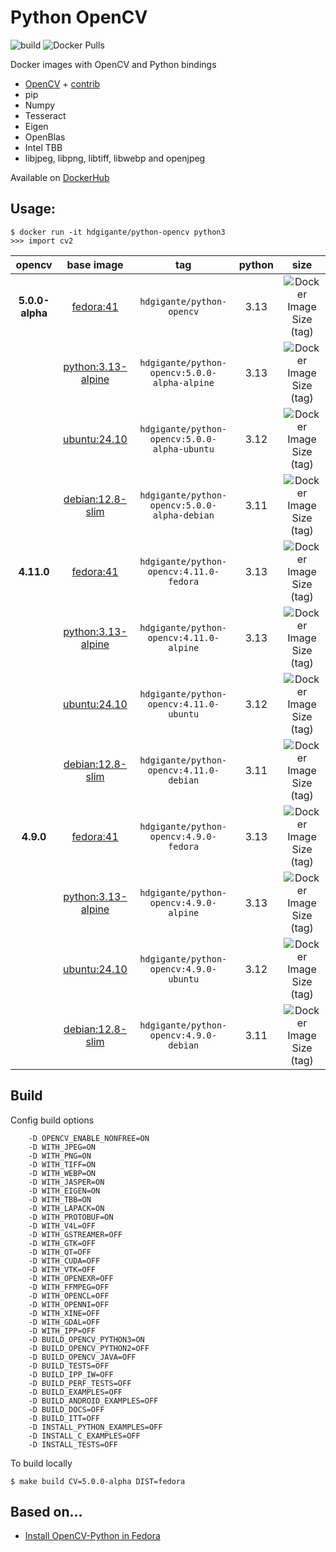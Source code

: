 # Python OpenCV

![build](https://github.com/gigante/python-opencv/actions/workflows/build.yml/badge.svg)
![Docker Pulls](https://img.shields.io/docker/pulls/hdgigante/python-opencv?style=flat-square)

Docker images with OpenCV and Python bindings

- [OpenCV](https://github.com/opencv/opencv) + [contrib](https://github.com/opencv/opencv_contrib)
- pip
- Numpy
- Tesseract
- Eigen
- OpenBlas
- Intel TBB
- libjpeg, libpng, libtiff, libwebp and openjpeg

Available on [DockerHub](https://hub.docker.com/r/hdgigante/python-opencv)

## Usage:

```
$ docker run -it hdgigante/python-opencv python3
>>> import cv2
```

| opencv | base image | tag | python | size |
|:---------:|:------:|:-----:|:-----:|:-----:|
| **5.0.0-alpha** | [fedora:41](https://hub.docker.com/_/fedora) | `hdgigante/python-opencv` | 3.13 | ![Docker Image Size (tag)](https://img.shields.io/docker/image-size/hdgigante/python-opencv/5.0.0-alpha-fedora?label=%20&logo=docker&logoColor=white&style=flat-square) |
| | [python:3.13-alpine](https://hub.docker.com/_/python) | `hdgigante/python-opencv:5.0.0-alpha-alpine` | 3.13 | ![Docker Image Size (tag)](https://img.shields.io/docker/image-size/hdgigante/python-opencv/5.0.0-alpha-alpine?label=%20&logo=docker&logoColor=white&style=flat-square) |
| | [ubuntu:24.10](https://hub.docker.com/_/ubuntu) | `hdgigante/python-opencv:5.0.0-alpha-ubuntu` | 3.12 | ![Docker Image Size (tag)](https://img.shields.io/docker/image-size/hdgigante/python-opencv/5.0.0-alpha-ubuntu?label=%20&logo=docker&logoColor=white&style=flat-square) |
| | [debian:12.8-slim](https://hub.docker.com/_/debian) | `hdgigante/python-opencv:5.0.0-alpha-debian` | 3.11 | ![Docker Image Size (tag)](https://img.shields.io/docker/image-size/hdgigante/python-opencv/5.0.0-alpha-debian?label=%20&logo=docker&logoColor=white&style=flat-square) |
| **4.11.0** | [fedora:41](https://hub.docker.com/_/fedora) | `hdgigante/python-opencv:4.11.0-fedora` | 3.13 | ![Docker Image Size (tag)](https://img.shields.io/docker/image-size/hdgigante/python-opencv/4.11.0-fedora?label=%20&logo=docker&logoColor=white&style=flat-square) |
| | [python:3.13-alpine](https://hub.docker.com/_/python) | `hdgigante/python-opencv:4.11.0-alpine` | 3.13 | ![Docker Image Size (tag)](https://img.shields.io/docker/image-size/hdgigante/python-opencv/4.11.0-alpine?label=%20&logo=docker&logoColor=white&style=flat-square) |
| | [ubuntu:24.10](https://hub.docker.com/_/ubuntu) | `hdgigante/python-opencv:4.11.0-ubuntu` | 3.12 | ![Docker Image Size (tag)](https://img.shields.io/docker/image-size/hdgigante/python-opencv/4.11.0-ubuntu?label=%20&logo=docker&logoColor=white&style=flat-square) |
| | [debian:12.8-slim](https://hub.docker.com/_/debian) | `hdgigante/python-opencv:4.11.0-debian` | 3.11 | ![Docker Image Size (tag)](https://img.shields.io/docker/image-size/hdgigante/python-opencv/4.11.0-debian?label=%20&logo=docker&logoColor=white&style=flat-square) |
| **4.9.0** | [fedora:41](https://hub.docker.com/_/fedora) | `hdgigante/python-opencv:4.9.0-fedora` | 3.13 | ![Docker Image Size (tag)](https://img.shields.io/docker/image-size/hdgigante/python-opencv/4.9.0-fedora?label=%20&logo=docker&logoColor=white&style=flat-square) |
| | [python:3.13-alpine](https://hub.docker.com/_/python) | `hdgigante/python-opencv:4.9.0-alpine` | 3.13 | ![Docker Image Size (tag)](https://img.shields.io/docker/image-size/hdgigante/python-opencv/4.9.0-alpine?label=%20&logo=docker&logoColor=white&style=flat-square) |
| | [ubuntu:24.10](https://hub.docker.com/_/ubuntu) | `hdgigante/python-opencv:4.9.0-ubuntu` | 3.12 | ![Docker Image Size (tag)](https://img.shields.io/docker/image-size/hdgigante/python-opencv/4.9.0-ubuntu?label=%20&logo=docker&logoColor=white&style=flat-square) |
| | [debian:12.8-slim](https://hub.docker.com/_/debian) | `hdgigante/python-opencv:4.9.0-debian` | 3.11 | ![Docker Image Size (tag)](https://img.shields.io/docker/image-size/hdgigante/python-opencv/4.9.0-debian?label=%20&logo=docker&logoColor=white&style=flat-square) |

## Build

Config build options

```
    -D OPENCV_ENABLE_NONFREE=ON
    -D WITH_JPEG=ON
    -D WITH_PNG=ON
    -D WITH_TIFF=ON
    -D WITH_WEBP=ON
    -D WITH_JASPER=ON
    -D WITH_EIGEN=ON
    -D WITH_TBB=ON
    -D WITH_LAPACK=ON
    -D WITH_PROTOBUF=ON
    -D WITH_V4L=OFF
    -D WITH_GSTREAMER=OFF
    -D WITH_GTK=OFF
    -D WITH_QT=OFF
    -D WITH_CUDA=OFF
    -D WITH_VTK=OFF
    -D WITH_OPENEXR=OFF
    -D WITH_FFMPEG=OFF
    -D WITH_OPENCL=OFF
    -D WITH_OPENNI=OFF
    -D WITH_XINE=OFF
    -D WITH_GDAL=OFF
    -D WITH_IPP=OFF
    -D BUILD_OPENCV_PYTHON3=ON
    -D BUILD_OPENCV_PYTHON2=OFF
    -D BUILD_OPENCV_JAVA=OFF
    -D BUILD_TESTS=OFF
    -D BUILD_IPP_IW=OFF
    -D BUILD_PERF_TESTS=OFF
    -D BUILD_EXAMPLES=OFF
    -D BUILD_ANDROID_EXAMPLES=OFF
    -D BUILD_DOCS=OFF
    -D BUILD_ITT=OFF
    -D INSTALL_PYTHON_EXAMPLES=OFF
    -D INSTALL_C_EXAMPLES=OFF
    -D INSTALL_TESTS=OFF
```

To build locally

```
$ make build CV=5.0.0-alpha DIST=fedora
```

## Based on...

- [Install OpenCV-Python in Fedora](https://docs.opencv.org/4.11.0/dd/dd5/tutorial_py_setup_in_fedora.html)
